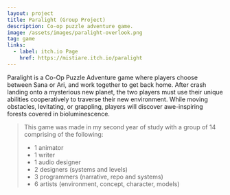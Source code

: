 ```yaml
---
layout: project
title: Paralight (Group Project)
description: Co-op puzzle adventure game.
image: /assets/images/paralight-overlook.png
tag: game
links:
  - label: itch.io Page
    href: https://mistiare.itch.io/paralight
---
```


Paralight is a Co-Op Puzzle Adventure game where players choose between Sana or Ari, and work together to get back home. After crash landing onto a mysterious new planet, the two players must use their unique abilities cooperatively to traverse their new environment. While moving obstacles, levitating, or grappling, players will discover awe-inspiring forests covered in bioluminescence.

> This game was made in my second year of study with a group of 14 comprising of the following:
> - 1 animator
> - 1 writer
> - 1 audio designer
> - 2 designers (systems and levels)
> - 3 programmers (narrative, repo and systems)
> - 6 artists (environment, concept, character, models)